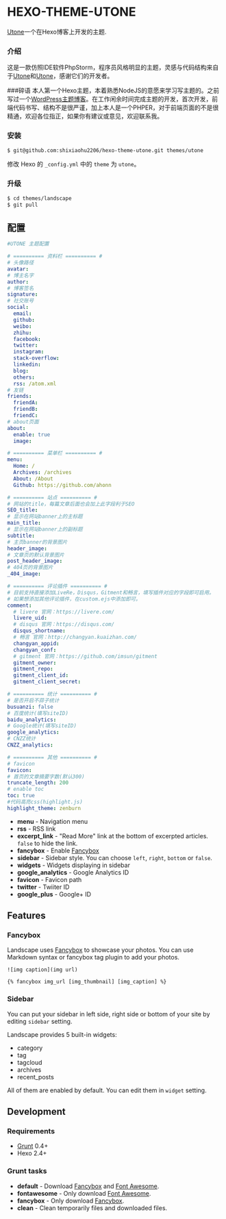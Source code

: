 # HEXO-THEME-UTONE

 [Utone](https://github.com/shixiaohu2206/hexo-theme-utone)一个在Hexo博客上开发的主题.

### 介绍
这是一款仿照IDE软件PhpStorm，程序员风格明显的主题，灵感与代码结构来自于[Utone](https://github.com/shixiaohu2206/hexo-theme-utone)和[Utone](https://github.com/shixiaohu2206/hexo-theme-utone)，感谢它们的开发者。

###碎语
本人第一个Hexo主题，本着熟悉NodeJS的意愿来学习写主题的。之前写过一个[WordPress主题博客](https://utone.xiaohuaiqing.com/)。在工作闲余时间完成主题的开发，首次开发，前端代码书写、结构不是很严谨，加上本人是一个PHPER，对于前端页面的不是很精通，欢迎各位指正，如果你有建议或意见，欢迎联系我。



### 安装

``` bash
$ git@github.com:shixiaohu2206/hexo-theme-utone.git themes/utone
```
修改 Hexo 的 `_config.yml` 中的 `theme` 为 `utone`。



### 升级

``` bash
$ cd themes/landscape
$ git pull
```

## 配置

``` yml
#UTONE 主题配置

# ========== 资料栏 ========== #
# 头像路径
avatar:
# 博主名字
author:
# 博客签名
signature:
# 社交账号
social:
  email:
  github:
  weibo:
  zhihu:
  facebook:
  twitter:
  instagram:
  stack-overflow:
  linkedin:
  blog:
  others:
  rss: /atom.xml
# 友链
friends:
  friendA:
  friendB:
  friendC:
# about页面
about:
  enable: true
  image:

# ========== 菜单栏 ========== #
menu:
  Home: /
  Archives: /archives
  About: /About
  Github: https://github.com/ahonn

# ========== 站点 ========== #
# 网站的title，每篇文章后面也会加上此字段利于SEO
SEO_title:
# 显示在网站banner上的主标题
main_title:
# 显示在网站banner上的副标题
subtitle:
# 主页banner的背景图片
header_image:
# 文章页的默认背景图片
post_header_image:
# 404页的背景图片
_404_image:

# ========== 评论插件 ========== #
# 目前支持直接添加LiveRe，Disqus，Gitment和畅言，填写插件对应的字段即可启用。
# 如果想添加其他评论插件，在custom.ejs中添加即可。
comment:
  # livere 官网：https://livere.com/
  livere_uid:
  # disqus 官网：https://disqus.com/
  disqus_shortname:
  # 畅言 官网：http://changyan.kuaizhan.com/
  changyan_appid:
  changyan_conf:
  # gitment 官网：https://github.com/imsun/gitment
  gitment_owner:
  gitment_repo:
  gitment_client_id:
  gitment_client_secret:

# ========== 统计 ========== #
# 是否开启不蒜子统计
busuanzi: false
# 百度统计(填写siteID)
baidu_analytics:
# Google统计(填写siteID)
google_analytics:
# CNZZ统计
CNZZ_analytics:

# ========== 其他 ========== #
# favicon
favicon:
# 首页的文章摘要字数(默认300)
truncate_length: 200
# enable toc
toc: true
#代码高亮css(highlight.js)
highlight_theme: zenburn
```

- **menu** - Navigation menu
- **rss** - RSS link
- **excerpt_link** - "Read More" link at the bottom of excerpted articles. `false` to hide the link.
- **fancybox** - Enable [Fancybox]
- **sidebar** - Sidebar style. You can choose `left`, `right`, `bottom` or `false`.
- **widgets** - Widgets displaying in sidebar
- **google_analytics** - Google Analytics ID
- **favicon** - Favicon path
- **twitter** - Twiiter ID
- **google_plus** - Google+ ID

## Features

### Fancybox

Landscape uses [Fancybox] to showcase your photos. You can use Markdown syntax or fancybox tag plugin to add your photos.

```
![img caption](img url)

{% fancybox img_url [img_thumbnail] [img_caption] %}
```

### Sidebar

You can put your sidebar in left side, right side or bottom of your site by editing `sidebar` setting.

Landscape provides 5 built-in widgets:

- category
- tag
- tagcloud
- archives
- recent_posts

All of them are enabled by default. You can edit them in `widget` setting.

## Development

### Requirements

- [Grunt] 0.4+
- Hexo 2.4+

### Grunt tasks

- **default** - Download [Fancybox] and [Font Awesome].
- **fontawesome** - Only download [Font Awesome].
- **fancybox** - Only download [Fancybox].
- **clean** - Clean temporarily files and downloaded files.

[Hexo]: http://zespia.tw/hexo/
[Fancybox]: http://fancyapps.com/fancybox/
[Font Awesome]: http://fontawesome.io/
[Grunt]: http://gruntjs.com/
